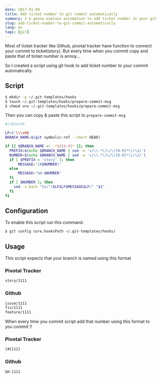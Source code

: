 ```yaml
---
date: 2017-01-09
title: Add ticket number to git commit automatically
summary: I'm gonna explain automation to add ticket number in your git commit
slug: add-ticket-number-to-git-commit-automatically
lang: en
tags: [git]
---
```


Most of ticket tracker like Github, pivotal tracker have function to connect your commit to ticket(story).
But every time when you commit copy and paste that of ticket number is annoy...

So I created a script using git hook to add ticket number to your commit automatically.

## Script

```bash
$ mkdir -p ~/.git-templates/hooks
$ touch ~/.git-templates/hooks/prepare-commit-msg
$ chmod u+x ~/.git-templates/hooks/prepare-commit-msg
```

Then you can copy & paste this script to `prepare-commit-msg`

```bash
#!/bin/sh

LF=$'\\\x0A'
BRANCH_NAME=$(git symbolic-ref --short HEAD)

if [[ $BRANCH_NAME =~ .*\/[0-9]* ]]; then
  PREFIX=$(echo $BRANCH_NAME | sed -e 's/\(.*\)\/\([0-9]*\)/\1/')
  NUMBER=$(echo $BRANCH_NAME | sed -e 's/\(.*\)\/\([0-9]*\)/\2/')
  if [ $PREFIX = 'story' ]; then
      MESSAGE="[#$NUMBER]"
  else
      MESSAGE="GH-$NUMBER"
  fi
  if [ $NUMBER ]; then
    sed -i.back "1s/^/$LF$LF$MESSAGE$LF/" "$1"
  fi
fi
```

## Configuration

To enable this script run this command.

```bash
$ git config core.hooksPath ~/.git-templates/hooks/
```

## Usage

This script expects that your branch is named using this format

### Pivotal Tracker

```bash
story/1111
```


### Github

```bash
issue/1111
fix/1111
feature/1111
```


When every time you commit script add that number using this format to you commit !!


### Pivotal Tracker
```bash
[#1111]
```

### Github
```bash
GH-1111
```
